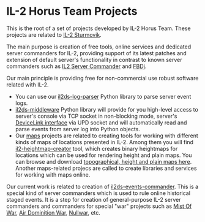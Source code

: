 IL-2 Horus Team Projects
========================

This is the root of a set of projects developed by IL-2 Horus Team. These
projects are related to [IL-2 Sturmovik](http://en.wikipedia.org/wiki/IL-2_Sturmovik_%28game%29).

The main purpose is creation of free tools, online services and dedicated
server commanders for IL-2, providing support of its latest patches and
extension of default server's functionality in contrast to known server
commanders such as [IL2 Server Commander](http://wiki.sturmovik.de/index.php?title=IL2_Server_Commander_English_Version) and [FBDj](http://sourceforge.net/projects/fbdj/).

Our main principle is providing free for non-commercial use robust software
related with IL-2.

* You can use our [il2ds-log-parser](https://github.com/IL2HorusTeam/il2ds-log-parser)
Python library to parse server event logs.
* [il2ds-middleware](https://github.com/IL2HorusTeam/il2ds-middleware) Python
library will provide for you high-level access to server's console via
TCP socket in non-blocking mode, server's [DeviceLink interface](https://docs.google.com/document/d/1mIAa-sMQhLFyHgDdRpABwFZ9TW0Yxcwr9Lc2jTmTGtI/edit?usp=sharing) via UPD socket and
will automatically read and parse events from server log into Python objects.
* Our [maps](https://github.com/IL2HorusTeam/projects/tree/master/maps)
projects are related to creating tools for working with different kinds of maps
of locations presented in IL-2. Among them you will find [il2-heightmap-creator](https://github.com/IL2HorusTeam/il2-heightmap-creator) tool, which creates binary heightmaps
for locations which can be used for rendering height and plain maps. You
can browse and download [topographical, height and plain maps here](https://copy.com/uKwaDtRBJKix).
Another maps-related projecs are called to create libraries and services for
working with maps online.

Our current work is related to creation of [il2ds-events-commander](https://github.com/IL2HorusTeam/il2ds-events-commander). This is a special kind of server commanders which is used to
rule online historical staged events. It is a step for creation of
general-purpose IL-2 server commanders and commanders for special "war"
projects such as [Mist Of War](http://il2.aviasibir.ru/mow/?lang=en),
[Air Dominition War](http://adw.the-war.org/ru/),
[Nullwar](http://www.nullwar.com/), etc.
